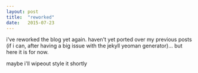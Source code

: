 ```yaml
---
layout: post
title:  "reworked"
date:   2015-07-23
---
```


i've reworked the blog yet again. haven't yet ported over my previous posts (if i can, after having a big issue with the jekyll yeoman generator)... but here it is for now.

maybe i'll wipeout style it shortly
